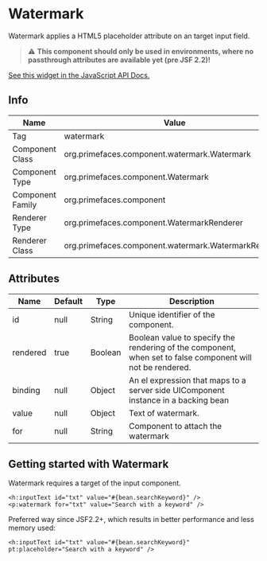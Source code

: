# Watermark

Watermark applies a HTML5 placeholder attribute on an target input field.

> :warning: **This component should only be used in environments, where no passthrough attributes are available yet (pre JSF 2.2)!**

[See this widget in the JavaScript API Docs.](../jsdocs/classes/primefaces.widget.watermark.html)

## Info

| Name | Value |
| --- | --- |
| Tag | watermark
| Component Class | org.primefaces.component.watermark.Watermark
| Component Type | org.primefaces.component.Watermark
| Component Family | org.primefaces.component |
| Renderer Type | org.primefaces.component.WatermarkRenderer
| Renderer Class | org.primefaces.component.watermark.WatermarkRenderer

## Attributes

| Name | Default | Type | Description |
| --- | --- | --- | --- |
id | null | String | Unique identifier of the component.
rendered | true | Boolean | Boolean value to specify the rendering of the component, when set to false component will not be rendered.
binding | null | Object | An el expression that maps to a server side UIComponent instance in a backing bean
value | null | Object | Text of watermark.
for | null | String | Component to attach the watermark


## Getting started with Watermark
Watermark requires a target of the input component.

```xhtml
<h:inputText id="txt" value="#{bean.searchKeyword}" />
<p:watermark for="txt" value="Search with a keyword" />
```

Preferred way since JSF2.2+, which results in better performance and less memory used:
```xhtml
<h:inputText id="txt" value="#{bean.searchKeyword}" pt:placeholder="Search with a keyword" />
```

